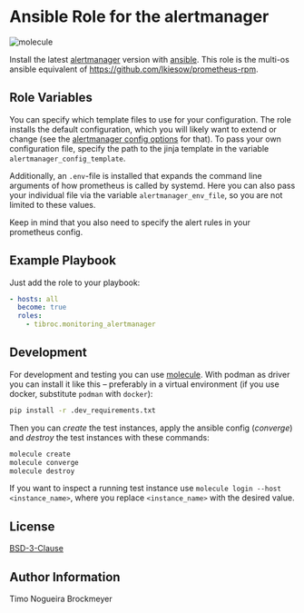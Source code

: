 # Ansible Role for the alertmanager

![molecule](https://github.com/tibroc/monitoring_loki/actions/workflows/molecule.yml/badge.svg)

Install the latest [alertmanager](https://github.com/prometheus/alertmanager) version with [ansible](https://docs.ansible.com/).
This role is the multi-os ansible equivalent of https://github.com/lkiesow/prometheus-rpm.

## Role Variables

You can specify which template files to use for your configuration.
The role installs the default configuration, which you will likely want to extend or change
(see the [alertmanager config options](https://github.com/prometheus/alertmanager#example) for that).
To pass your own configuration file, specify the path to the jinja template in the variable `alertmanager_config_template`.

Additionally, an `.env`-file is installed that expands the command line arguments of how prometheus is called by systemd.
Here you can also pass your individual file via the variable `alertmanager_env_file`, so you are not limited to these values.

Keep in mind that you also need to specify the alert rules in your prometheus config.

## Example Playbook

Just add the role to your playbook:

```yaml
- hosts: all
  become: true
  roles:
    - tibroc.monitoring_alertmanager
```

## Development

For development and testing you can use [molecule](https://molecule.readthedocs.io/en/latest/).
With podman as driver you can install it like this – preferably in a virtual environment (if you use docker, substitute `podman` with `docker`):

```bash
pip install -r .dev_requirements.txt
```

Then you can *create* the test instances, apply the ansible config (*converge*) and *destroy* the test instances with these commands:

```bash
molecule create
molecule converge
molecule destroy
```

If you want to inspect a running test instance use `molecule login --host <instance_name>`, where you replace `<instance_name>` with the desired value.

## License

[BSD-3-Clause](LICENSE)

## Author Information

Timo Nogueira Brockmeyer
